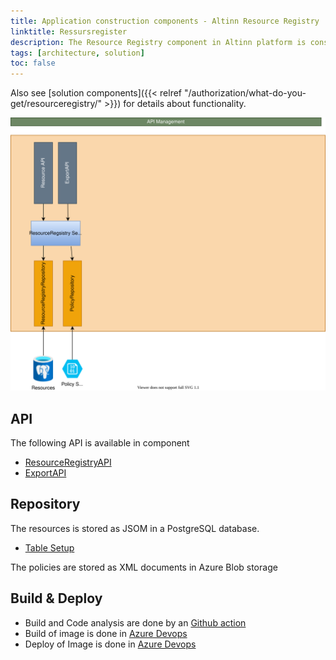 ```yaml
---
title: Application construction components - Altinn Resource Registry
linktitle: Ressursregister
description: The Resource Registry component in Altinn platform is constructed as an asp.net core 6 web API application deployed as a docker container to a Kubernetes cluster.
tags: [architecture, solution]
toc: false
---
```


Also see [solution components]({{< relref "/authorization/what-do-you-get/resourceregistry/" >}}) for details about functionality.

![Resource Registry](resourceregistry.drawio.svg "Construction Components Altinn Resource Registry")

## API

The following API is available in component

- [ResourceRegistryAPI](https://github.com/Altinn/altinn-resource-registry/blob/main/src/ResourceRegistry/Controllers/ResourceController.cs)
- [ExportAPI](https://github.com/Altinn/altinn-resource-registry/blob/main/src/ResourceRegistry/Controllers/ExportController.cs)

## Repository

The resources is stored as JSOM in a PostgreSQL database.

- [Table Setup](https://github.com/Altinn/altinn-resource-registry/blob/main/src/ResourceRegistry/Migration/v0.00-resource-registry/01-setup-tables.sql)

The policies are stored as XML documents in Azure Blob storage

## Build & Deploy

- Build and Code analysis are done by an [Github action](https://github.com/Altinn/altinn-resource-registry/actions)
- Build of image is done in [Azure Devops](https://dev.azure.com/brreg/altinn-studio/_build?definitionId=385)
- Deploy of Image is done in [Azure Devops](https://dev.azure.com/brreg/altinn-studio/_release?_a=releases&view=all&definitionId=36)
